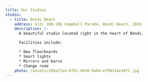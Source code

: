```yaml
---
title: Our Studios
studio:
  - title: Bondi Beach
    address: G13/ 180-186 Campbell Parade, Bondi Beach, 2026
    description: |-
      A beautiful studio located right in the heart of Bondi.

      Facilities include:

      * New floorboards
      * Smart lights
      * Mirrors and barre
      * Change room
    photo: /assets/289a27ed-0f62-4630-9a64-e799314e30f2.jpg
---
```

